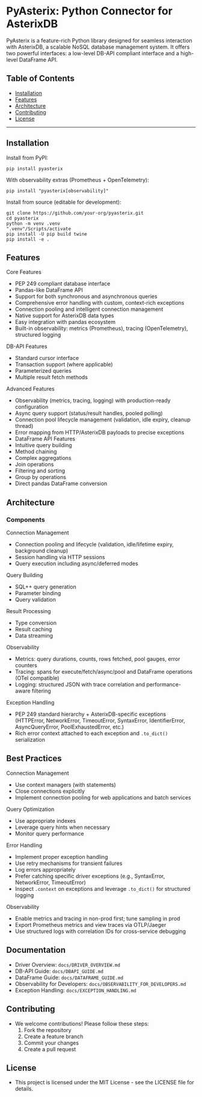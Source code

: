 # PyAsterix: Python Connector for AsterixDB

PyAsterix is a feature-rich Python library designed for seamless interaction with AsterixDB, a scalable NoSQL database management system. It offers two powerful interfaces: a low-level DB-API compliant interface and a high-level DataFrame API.

## Table of Contents
- [Installation](#installation)
- [Features](#features)
- [Architecture](#architecture)
- [Contributing](#contributing)
- [License](#license)

---

## Installation

Install from PyPI:

```
pip install pyasterix
```

With observability extras (Prometheus + OpenTelemetry):

```
pip install "pyasterix[observability]"
```

Install from source (editable for development):

```
git clone https://github.com/your-org/pyasterix.git
cd pyasterix
python -m venv .venv
".venv"/Scripts/activate
pip install -U pip build twine
pip install -e .
```

## Features
Core Features
- PEP 249 compliant database interface
- Pandas-like DataFrame API
- Support for both synchronous and asynchronous queries
- Comprehensive error handling with custom, context-rich exceptions
- Connection pooling and intelligent connection management
- Native support for AsterixDB data types
- Easy integration with pandas ecosystem
- Built-in observability: metrics (Prometheus), tracing (OpenTelemetry), structured logging

DB-API Features
- Standard cursor interface
- Transaction support (where applicable)
- Parameterized queries
- Multiple result fetch methods

Advanced Features
- Observability (metrics, tracing, logging) with production-ready configuration
- Async query support (status/result handles, pooled polling)
- Connection pool lifecycle management (validation, idle expiry, cleanup thread)
- Error mapping from HTTP/AsterixDB payloads to precise exceptions
- DataFrame API Features
- Intuitive query building
- Method chaining
- Complex aggregations
- Join operations
- Filtering and sorting
- Group by operations
- Direct pandas DataFrame conversion


## Architecture

### Components

Connection Management

- Connection pooling and lifecycle (validation, idle/lifetime expiry, background cleanup)
- Session handling via HTTP sessions
- Query execution including async/deferred modes

Query Building

- SQL++ query generation
- Parameter binding
- Query validation

Result Processing

- Type conversion
- Result caching
- Data streaming

 Observability

- Metrics: query durations, counts, rows fetched, pool gauges, error counters
- Tracing: spans for execute/fetch/async/pool and DataFrame operations (OTel compatible)
- Logging: structured JSON with trace correlation and performance-aware filtering

 Exception Handling

- PEP 249 standard hierarchy + AsterixDB-specific exceptions (HTTPError, NetworkError,
  TimeoutError, SyntaxError, IdentifierError, AsyncQueryError, PoolExhaustedError, etc.)
- Rich error context attached to each exception and `.to_dict()` serialization

## Best Practices

Connection Management

- Use context managers (with statements)
- Close connections explicitly
- Implement connection pooling for web applications and batch services

Query Optimization

- Use appropriate indexes
- Leverage query hints when necessary
- Monitor query performance

Error Handling

- Implement proper exception handling
- Use retry mechanisms for transient failures
- Log errors appropriately
- Prefer catching specific driver exceptions (e.g., SyntaxError, NetworkError, TimeoutError)
- Inspect `.context` on exceptions and leverage `.to_dict()` for structured logging

 Observability

- Enable metrics and tracing in non-prod first; tune sampling in prod
- Export Prometheus metrics and view traces via OTLP/Jaeger
- Use structured logs with correlation IDs for cross-service debugging

## Documentation

- Driver Overview: `docs/DRIVER_OVERVIEW.md`
- DB-API Guide: `docs/DBAPI_GUIDE.md`
- DataFrame Guide: `docs/DATAFRAME_GUIDE.md`
- Observability for Developers: `docs/OBSERVABILITY_FOR_DEVELOPERS.md`
- Exception Handling: `docs/EXCEPTION_HANDLING.md`

## Contributing
- We welcome contributions! Please follow these steps:
    1. Fork the repository
    2. Create a feature branch
    3. Commit your changes
    4. Create a pull request

## License 
- This project is licensed under the MIT License - see the LICENSE file for details.